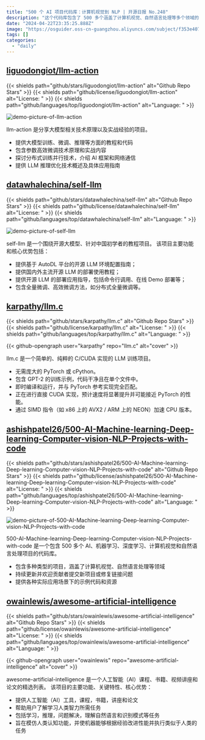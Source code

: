 ```yaml
---
title: "500 个 AI 项目代码库：计算机视觉到 NLP | 开源日报 No.248"
description: "这个代码库包含了 500 多个涵盖了计算机视觉、自然语言处理等多个领域的 AI、机器学习、深度学习项目。持续更新并欢迎贡献者提交新项目或修复链接问题，同时提供各种实际应用场景下的示例代码和资源。如果你对这些领域感兴趣，这个代码库绝对值得一看！"
date: "2024-04-22T23:35:25.888Z"
image: "https://osguider.oss-cn-guangzhou.aliyuncs.com/subject/f353e407d677004c68c1664fe691d71d.png"
tags: []
categories:
  - "daily"
---
```


## [liguodongiot/llm-action](https://github.com/liguodongiot/llm-action)

{{< shields path="github/stars/liguodongiot/llm-action" alt="Github Repo Stars" >}} {{< shields path="github/license/liguodongiot/llm-action" alt="License: " >}} {{< shields path="github/languages/top/liguodongiot/llm-action" alt="Language: " >}}

![demo-picture-of-llm-action](https://static.osguider.com/subject/github/liguodongiot/llm-action/9505e9d72683879a3930e259aaf5fda8.jpg)

llm-action 是分享大模型相关技术原理以及实战经验的项目。

- 提供大模型训练、微调、推理等方面的教程和代码
- 包含参数高效微调技术原理和实战内容
- 探讨分布式训练并行技术，介绍 AI 框架和网络通信
- 提供 LLM 推理优化技术概述及具体应用指南
  
## [datawhalechina/self-llm](https://github.com/datawhalechina/self-llm)

{{< shields path="github/stars/datawhalechina/self-llm" alt="Github Repo Stars" >}} {{< shields path="github/license/datawhalechina/self-llm" alt="License: " >}} {{< shields path="github/languages/top/datawhalechina/self-llm" alt="Language: " >}}

![demo-picture-of-self-llm](https://static.osguider.com/subject/github/datawhalechina/self-llm/bddbb50c0f20c78f0612e0ca35247b05.png)

self-llm 是一个围绕开源大模型、针对中国初学者的教程项目。
该项目主要功能和核心优势包括：

- 提供基于 AutoDL 平台的开源 LLM 环境配置指南；
- 提供国内外主流开源 LLM 的部署使用教程；
- 提供开源 LLM 的部署应用指导，包括命令行调用、在线 Demo 部署等；
- 包含全量微调、高效微调方法，如分布式全量微调等。
  
## [karpathy/llm.c](https://github.com/karpathy/llm.c)

{{< shields path="github/stars/karpathy/llm.c" alt="Github Repo Stars" >}} {{< shields path="github/license/karpathy/llm.c" alt="License: " >}} {{< shields path="github/languages/top/karpathy/llm.c" alt="Language: " >}}

{{< github-opengraph user="karpathy" repo="llm.c" alt="cover" >}}

llm.c 是一个简单的、纯粹的 C/CUDA 实现的 LLM 训练项目。

- 无需庞大的 PyTorch 或 cPython。
- 包含 GPT-2 的训练示例，代码干净且在单个文件中。
- 即时编译和运行，并与 PyTorch 参考实现完全匹配。
- 正在进行直接 CUDA 实现，预计速度将显著提升并可能接近 PyTorch 的性能。
- 通过 SIMD 指令（如 x86 上的 AVX2 / ARM 上的 NEON）加速 CPU 版本。
  
## [ashishpatel26/500-AI-Machine-learning-Deep-learning-Computer-vision-NLP-Projects-with-code](https://github.com/ashishpatel26/500-AI-Machine-learning-Deep-learning-Computer-vision-NLP-Projects-with-code)

{{< shields path="github/stars/ashishpatel26/500-AI-Machine-learning-Deep-learning-Computer-vision-NLP-Projects-with-code" alt="Github Repo Stars" >}} {{< shields path="github/license/ashishpatel26/500-AI-Machine-learning-Deep-learning-Computer-vision-NLP-Projects-with-code" alt="License: " >}} {{< shields path="github/languages/top/ashishpatel26/500-AI-Machine-learning-Deep-learning-Computer-vision-NLP-Projects-with-code" alt="Language: " >}}

![demo-picture-of-500-AI-Machine-learning-Deep-learning-Computer-vision-NLP-Projects-with-code](https://static.osguider.com/subject/github/ashishpatel26/500-AI-Machine-learning-Deep-learning-Computer-vision-NLP-Projects-with-code/04deb5d4fedd83bf705b46f97d2aad39.gif)

500-AI-Machine-learning-Deep-learning-Computer-vision-NLP-Projects-with-code 是一个包含 500 多个 AI、机器学习、深度学习、计算机视觉和自然语言处理项目的代码库。

- 包含多种类型的项目，涵盖了计算机视觉、自然语言处理等领域
- 持续更新并欢迎贡献者提交新项目或修复链接问题
- 提供各种实际应用场景下的示例代码和资源
  
## [owainlewis/awesome-artificial-intelligence](https://github.com/owainlewis/awesome-artificial-intelligence)

{{< shields path="github/stars/owainlewis/awesome-artificial-intelligence" alt="Github Repo Stars" >}} {{< shields path="github/license/owainlewis/awesome-artificial-intelligence" alt="License: " >}} {{< shields path="github/languages/top/owainlewis/awesome-artificial-intelligence" alt="Language: " >}}

{{< github-opengraph user="owainlewis" repo="awesome-artificial-intelligence" alt="cover" >}}

awesome-artificial-intelligence 是一个人工智能（AI）课程、书籍、视频讲座和论文的精选列表。
该项目的主要功能、关键特性、核心优势：

- 提供人工智能（AI）工具，课程，书籍，讲座和论文
- 帮助用户了解学习人类智力所需任务
- 包括学习，推理，问题解决，理解自然语言和识别模式等任务
- 旨在模仿人类认知功能，并使机器能够根据经验改进性能并执行类似于人类的任务
  
